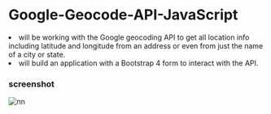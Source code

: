 # Google-Geocode-API-JavaScript

<li>will be working with the Google geocoding API to get all location info including latitude and longitude from an address or even from just the name of a city or state. </li>

<li>will build an application with a Bootstrap 4 form to interact with the API.</li>


### screenshot

![nn](https://user-images.githubusercontent.com/12325386/29650100-2efad1ea-88cb-11e7-836b-ae120ceee785.JPG)
